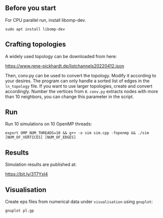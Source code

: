 ## Before you start

For CPU parallel run, install libomp-dev. 

```
sudo apt install libomp-dev
```

## Crafting topologies

A widely used topology can be downloaded from here:

https://www.rene-pickhardt.de/listchannels20220412.json

Then, conv.py can be used to convert the topology. Modify it according to your desires. The program can only handle a sorted list of edges in the `ln_topology` file. If you want to use larger topologies, create and convert accordingly. Number the vertices from `0`. `conv.py` extracts nodes with more than 10 neighbors, you can change this parameter in the script.

## Run

Run 10 simulations on 10 OpenMP threads:

```
export OMP_NUM_THREADS=10 && g++ -o sim sim.cpp -fopenmp && ./sim [NUM_OF_VERTICES] [NUM_OF_EDGES] 
```

## Results

Simulation results are published at:

https://bit.ly/3T7YxI4

## Visualisation

Create eps files from numerical data under `visualisation` using `gnuplot`:

```
gnuplot pl.gp
```
